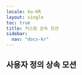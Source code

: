 ```yaml
---
locale: ko-KR
layout: single
toc: true
title: 커스텀 상속 모션
sidebar:
  nav: "docs-kr"
---
```

## 사용자 정의 상속 모션